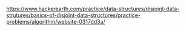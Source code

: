 https://www.hackerearth.com/practice/data-structures/disjoint-data-strutures/basics-of-disjoint-data-structures/practice-problems/algorithm/website-0317dd3a/
